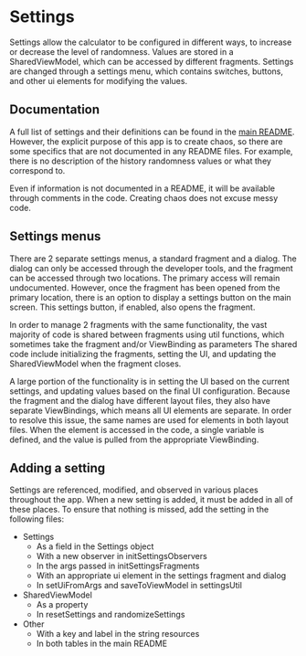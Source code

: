 # Settings

Settings allow the calculator to be configured in different ways, to increase or decrease the level of randomness.
Values are stored in a SharedViewModel, which can be accessed by different fragments.
Settings are changed through a settings menu, which contains switches, buttons, and other ui elements for modifying the values.

## Documentation
A full list of settings and their definitions can be found in the [main README](https://github.com/lbressler13/trick-calculator/blob/main/README.md).
However, the explicit purpose of this app is to create chaos, so there are some specifics that are not documented in any README files.
For example, there is no description of the history randomness values or what they correspond to.

Even if information is not documented in a README, it will be available through comments in the code.
Creating chaos does not excuse messy code.

## Settings menus
There are 2 separate settings menus, a standard fragment and a dialog.
The dialog can only be accessed through the developer tools, and the fragment can be accessed through two locations.
The primary access will remain undocumented.
However, once the fragment has been opened from the primary location, there is an option to display a settings button on the main screen.
This settings button, if enabled, also opens the fragment.

In order to manage 2 fragments with the same functionality, the vast majority of code is shared between fragments using util functions, which sometimes take the fragment and/or ViewBinding as parameters
The shared code include initializing the fragments, setting the UI, and updating the SharedViewModel when the fragment closes.

A large portion of the functionality is in setting the UI based on the current settings, and updating values based on the final UI configuration.
Because the fragment and the dialog have different layout files, they also have separate ViewBindings, which means all UI elements are separate.
In order to resolve this issue, the same names are used for elements in both layout files.
When the element is accessed in the code, a single variable is defined, and the value is pulled from the appropriate ViewBinding.

## Adding a setting
Settings are referenced, modified, and observed in various places throughout the app.
When a new setting is added, it must be added in all of these places.
To ensure that nothing is missed, add the setting in the following files:
* Settings
  * As a field in the Settings object
  * With a new observer in initSettingsObservers
  * In the args passed in initSettingsFragments
  * With an appropriate ui element in the settings fragment and dialog
  * In setUiFromArgs and saveToViewModel in settingsUtil
* SharedViewModel
  * As a property
  * In resetSettings and randomizeSettings
* Other  
  * With a key and label in the string resources
  * In both tables in the main README
